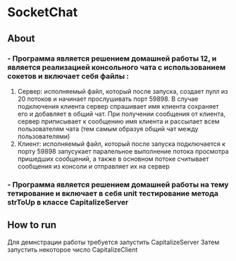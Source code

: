 # SocketChat
## About
### - Программа является решением домашней работы 12, и является реализацией консольного чата с использованием сокетов и включает себя файлы :
1. Сервер: исполняемый файл, который после запуска, создает пулл из 20 потоков и начинает прослушивать порт 59898. В случае подключения клиента сервер спрашивает имя клиента сохраняет его и добавляет в общий чат.
При получении сообщения от клиента, сервер приписывает к сообщению имя клиента и рассылает всем пользователям чата (тем самым образуя общий чат между пользователями)
2. Клиент: исполняемый файл, который после запуска подключается к порту 59898 запусукает паралельное выполнение потока просмотра пришедших сообщений, а также в основном потоке считывает сообщения из консоли и отправляет их на сервер
### - Программа является решением домашней работы на тему тетирование и включает в себя unit тестирование метода strToUp в классе CapitalizeServer

## How to run
Для демнстрации работы требуется запустить CapitalizeServer
Затем запустить некоторое число CapitalizeClient
## 
